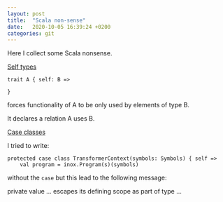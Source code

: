 ```yaml
---
layout: post
title:  "Scala non-sense"
date:   2020-10-05 16:39:24 +0200
categories: git
---
```


Here I collect some Scala nonsense. 

[Self types][self-types]

```
trait A { self: B => 

}
```

forces functionality of A to be only used by elements of type B. 

It declares a relation A uses B. 

[Case classes][case-classes]

I tried to write:

```
protected case class TransformerContext(symbols: Symbols) { self =>
    val program = inox.Program(s)(symbols)
```

without the `case` but this lead to the following message:

private value ... escapes its defining scope as part of type ...

[self-types]: https://docs.scala-lang.org/tour/self-types.html
[case-classes]: https://docs.scala-lang.org/overviews/scala-book/case-classes.html
